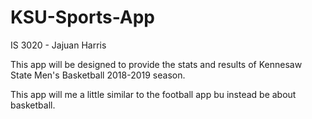 # KSU-Sports-App
IS 3020 - Jajuan Harris

This app will be designed to provide the stats and results of Kennesaw State Men's Basketball 2018-2019 season. 

This app will me a little similar to the football app bu instead be about basketball. 
